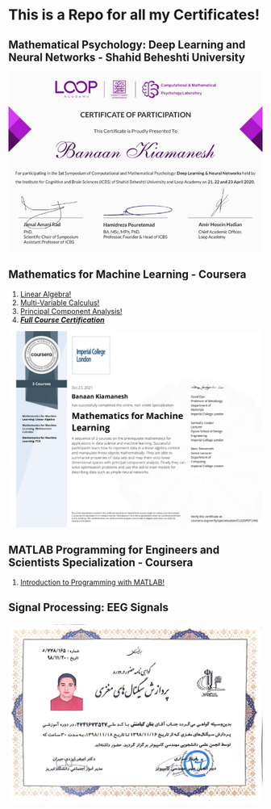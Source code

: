 # This is a Repo for all my Certificates!

## Mathematical Psychology: Deep Learning and Neural Networks - Shahid Beheshti University
![](images/LoopAcademy.jpg)

## Mathematics for Machine Learning - Coursera
1. [Linear Algebra!](https://www.coursera.org/verify/BB2NN94SPZJK)
2. [Multi-Variable Calculus!](https://www.coursera.org/verify/MS7LAE2FD3G8)
3. [Principal Component Analysis!](https://www.coursera.org/verify/923VR6SR9S6M)
4. ***[Full Course Certification](https://www.coursera.org/verify/specialization/CLGZVPDTLV66)***

![](images/Certif.jpg)


## MATLAB Programming for Engineers and Scientists Specialization - Coursera
1. [Introduction to Programming with MATLAB!](https://www.coursera.org/verify/URCJYST93VND)


## Signal Processing: EEG Signals 
![](images/EEG_Signal_Processing.jpg)